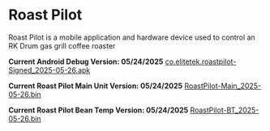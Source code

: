 # Roast Pilot
Roast Pilot is a mobile application and hardware device used to control an RK Drum gas grill coffee roaster

**Current Android Debug Version: 05/24/2025**
[co.elitetek.roastpilot-Signed_2025-05-26.apk](https://1drv.ms/u/c/a294ff4c03d24d2c/ESPfIJ3MT9VLigQI4CJxLGMB5L7eh1yc0GLO78y52QBwnQ?e=Jk5kas)

**Current Roast Pilot Main Unit Version: 05/24/2025**
[RoastPilot-Main_2025-05-26.bin](https://1drv.ms/u/c/a294ff4c03d24d2c/EUaEVTSu-5VCmjr1WeyB8DoBSkDd770Y-vQLkqBD2jLaCA?e=zc2wxI)

**Current Roast Pilot Bean Temp Version: 05/24/2025**
[RoastPilot-BT_2025-05-26.bin](https://1drv.ms/u/c/a294ff4c03d24d2c/EbZ2VZf3e0BGqSTqaHuAsH8BynrS3OA9lJng20NDs5XoAw?e=YoYK6P)
